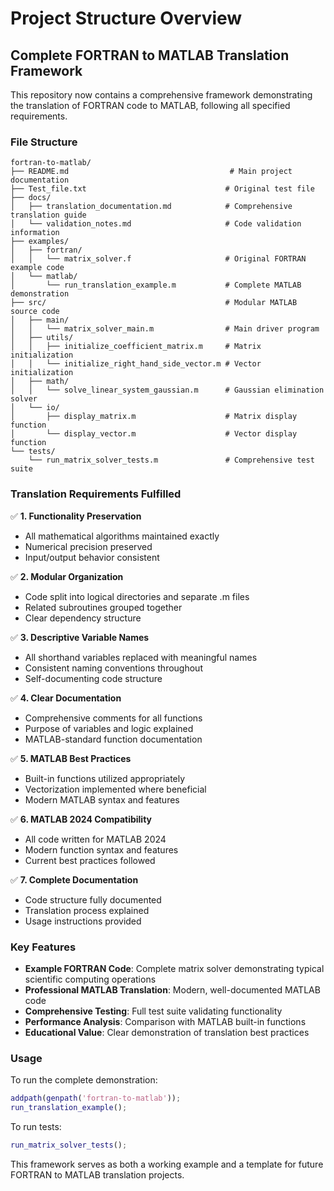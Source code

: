 # Project Structure Overview

## Complete FORTRAN to MATLAB Translation Framework

This repository now contains a comprehensive framework demonstrating the translation of FORTRAN code to MATLAB, following all specified requirements.

### File Structure
```
fortran-to-matlab/
├── README.md                                    # Main project documentation
├── Test_file.txt                               # Original test file
├── docs/
│   ├── translation_documentation.md            # Comprehensive translation guide
│   └── validation_notes.md                     # Code validation information
├── examples/
│   ├── fortran/
│   │   └── matrix_solver.f                     # Original FORTRAN example code
│   └── matlab/
│       └── run_translation_example.m           # Complete MATLAB demonstration
├── src/                                        # Modular MATLAB source code
│   ├── main/
│   │   └── matrix_solver_main.m                # Main driver program
│   ├── utils/
│   │   ├── initialize_coefficient_matrix.m     # Matrix initialization
│   │   └── initialize_right_hand_side_vector.m # Vector initialization
│   ├── math/
│   │   └── solve_linear_system_gaussian.m      # Gaussian elimination solver
│   └── io/
│       ├── display_matrix.m                    # Matrix display function
│       └── display_vector.m                    # Vector display function
└── tests/
    └── run_matrix_solver_tests.m               # Comprehensive test suite
```

### Translation Requirements Fulfilled

✅ **1. Functionality Preservation**
- All mathematical algorithms maintained exactly
- Numerical precision preserved
- Input/output behavior consistent

✅ **2. Modular Organization**
- Code split into logical directories and separate .m files
- Related subroutines grouped together
- Clear dependency structure

✅ **3. Descriptive Variable Names**
- All shorthand variables replaced with meaningful names
- Consistent naming conventions throughout
- Self-documenting code structure

✅ **4. Clear Documentation**
- Comprehensive comments for all functions
- Purpose of variables and logic explained
- MATLAB-standard function documentation

✅ **5. MATLAB Best Practices**
- Built-in functions utilized appropriately
- Vectorization implemented where beneficial
- Modern MATLAB syntax and features

✅ **6. MATLAB 2024 Compatibility**
- All code written for MATLAB 2024
- Modern function syntax and features
- Current best practices followed

✅ **7. Complete Documentation**
- Code structure fully documented
- Translation process explained
- Usage instructions provided

### Key Features

- **Example FORTRAN Code**: Complete matrix solver demonstrating typical scientific computing operations
- **Professional MATLAB Translation**: Modern, well-documented MATLAB code
- **Comprehensive Testing**: Full test suite validating functionality
- **Performance Analysis**: Comparison with MATLAB built-in functions
- **Educational Value**: Clear demonstration of translation best practices

### Usage

To run the complete demonstration:
```matlab
addpath(genpath('fortran-to-matlab'));
run_translation_example();
```

To run tests:
```matlab
run_matrix_solver_tests();
```

This framework serves as both a working example and a template for future FORTRAN to MATLAB translation projects.